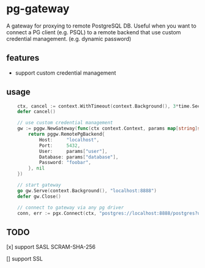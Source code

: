 # pg-gateway

A gateway for proxying to remote PostgreSQL DB. Useful when you want to connect a PG client (e.g. PSQL) to a remote backend that use custom credential management. (e.g. dynamic password)

## features

* support custom credential management

## usage

```go
	ctx, cancel := context.WithTimeout(context.Background(), 3*time.Second)
	defer cancel()

    // use custom credential management
	gw := pggw.NewGateway(func(ctx context.Context, params map[string]string) (pggw.RemotePgBackend, error) {
		return pggw.RemotePgBackend{
			Host:     "localhost",
			Port:     5432,
			User:     params["user"],
			Database: params["database"],
			Password: "foobar",
		}, nil
	})

    // start gateway
	go gw.Serve(context.Background(), "localhost:8888")
	defer gw.Close()

    // connect to gateway via any pg driver
	conn, err := pgx.Connect(ctx, "postgres://localhost:8888/postgres?user=foobar&sslmode=disable")
```


## TODO

[x] support SASL SCRAM-SHA-256

[] support SSL

